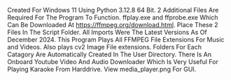 Created For Windows 11 Using Python 3.12.8 64 Bit. 2 Additional Files Are Required For The Program To Function. ffplay.exe and ffprobe.exe Which Can Be Downloaded At https://ffmpeg.org/download.html. Place These 2 Files In The Script Folder. All Imports Were The Latest Versions As Of December 2024. This Program Plays All FFMPEG File Extensions For Music and Videos. Also plays cv2 Image File extensions. Folders For Each Catagory Are Automatically Created In The User Directory. There Is An Onboard Youtube Video And Audio Downloader Which Is Very Useful For Playing Karaoke From Harddrive. View media_player.png For GUI.
